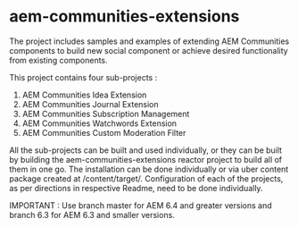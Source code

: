 aem-communities-extensions
==========================
The project includes samples and examples of extending AEM Communities components to build new social component or achieve desired functionality from existing components.

This project contains four sub-projects :
1. AEM Communities Idea Extension
2. AEM Communities Journal Extension
3. AEM Communities Subscription Management
4. AEM Communities Watchwords Extension
5. AEM Communities Custom Moderation Filter

All the sub-projects can be built and used individually, or they can be built by building the aem-communities-extensions reactor project to build all of them in one go.
The installation can be done individually or via uber content package created at /content/target/. Configuration of each of the projects, as per directions in respective Readme,
need to be done individually.

IMPORTANT : Use branch master for AEM 6.4 and greater versions and branch 6.3 for AEM 6.3 and smaller versions.